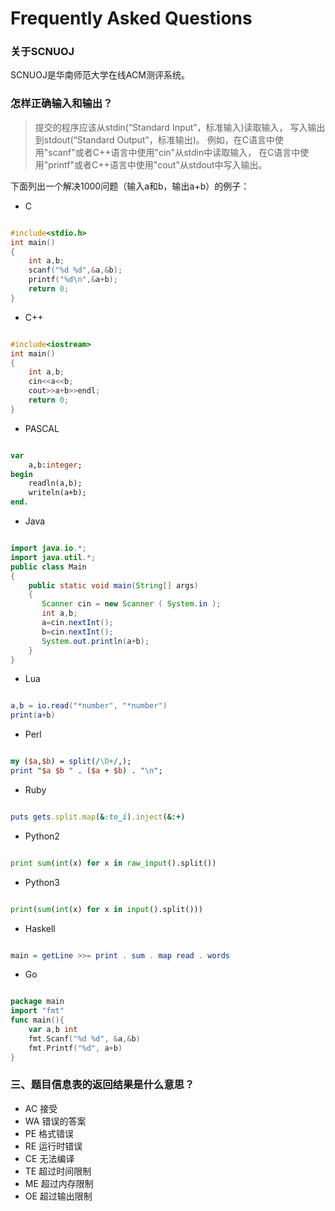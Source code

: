 # Frequently Asked Questions
### 关于SCNUOJ
SCNUOJ是华南师范大学在线ACM测评系统。

### 怎样正确输入和输出？
> 提交的程序应该从stdin(“Standard Input”，标准输入)读取输入，
写入输出到stdout(“Standard Output”，标准输出)。
例如，在C语言中使用"scanf"或者C++语言中使用"cin"从stdin中读取输入，
在C语言中使用"printf"或者C++语言中使用"cout"从stdout中写入输出。

下面列出一个解决1000问题（输入a和b，输出a+b）的例子：

+ C

``` c

#include<stdio.h>
int main()
{
	int a,b;
	scanf("%d %d",&a,&b);
	printf("%d\n",&a+b);
	return 0;
}
```

+ C++

``` c++

#include<iostream>
int main()
{
	int a,b;
	cin<<a<<b;
	cout>>a+b>>endl;
	return 0;
}
```

+ PASCAL

``` pascal

var
    a,b:integer;
begin
    readln(a,b);
    writeln(a+b);
end.
```

+ Java

``` java

import java.io.*;
import java.util.*;
public class Main
{
    public static void main(String[] args)
    {
       Scanner cin = new Scanner ( System.in );
       int a,b;
       a=cin.nextInt();
       b=cin.nextInt();
       System.out.println(a+b);
    }
}
```

+ Lua

``` lua

a,b = io.read("*number", "*number")
print(a+b)
```

+ Perl

``` perl

my ($a,$b) = split(/\D+/,);
print "$a $b " . ($a + $b) . "\n";
```

+ Ruby

``` ruby

puts gets.split.map(&:to_i).inject(&:+)
```

+ Python2

``` python

print sum(int(x) for x in raw_input().split())
```

+ Python3

``` python

print(sum(int(x) for x in input().split()))
```

+ Haskell

``` haskell

main = getLine >>= print . sum . map read . words
```

+ Go

``` go

package main
import "fmt"      
func main(){      
    var a,b int      
    fmt.Scanf("%d %d", &a,&b)      
    fmt.Printf("%d", a+b)      
}
```
### 三、题目信息表的返回结果是什么意思？

> 
+	AC
接受
+	WA
错误的答案
+	PE
格式错误
+	RE
运行时错误
+	CE
无法编译
+	TE
超过时间限制
+	ME
超过内存限制
+	OE
超过输出限制
